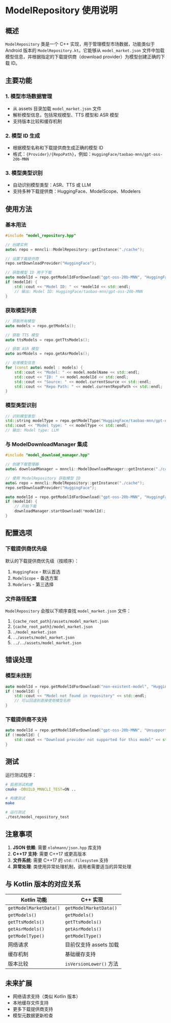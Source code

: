# ModelRepository 使用说明

## 概述

`ModelRepository` 类是一个 C++ 实现，用于管理模型市场数据，功能类似于 Android 版本的 `ModelRepository.kt`。它能够从 `model_market.json` 文件中加载模型信息，并根据指定的下载提供商（download provider）为模型创建正确的下载 ID。

## 主要功能

### 1. 模型市场数据管理
- 从 assets 目录加载 `model_market.json` 文件
- 解析模型信息，包括常规模型、TTS 模型和 ASR 模型
- 支持版本比较和缓存机制

### 2. 模型 ID 生成
- 根据模型名称和下载提供商生成正确的模型 ID
- 格式：`{Provider}/{RepoPath}`，例如：`HuggingFace/taobao-mnn/gpt-oss-20b-MNN`

### 3. 模型类型识别
- 自动识别模型类型：ASR、TTS 或 LLM
- 支持多种下载提供商：HuggingFace、ModelScope、Modelers

## 使用方法

### 基本用法

```cpp
#include "model_repository.hpp"

// 创建实例
auto& repo = mnncli::ModelRepository::getInstance("./cache");

// 设置下载提供商
repo.setDownloadProvider("HuggingFace");

// 获取模型 ID 用于下载
auto modelId = repo.getModelIdForDownload("gpt-oss-20b-MNN", "HuggingFace");
if (modelId) {
    std::cout << "Model ID: " << *modelId << std::endl;
    // 输出: Model ID: HuggingFace/taobao-mnn/gpt-oss-20b-MNN
}
```

### 获取模型列表

```cpp
// 获取所有模型
auto models = repo.getModels();

// 获取 TTS 模型
auto ttsModels = repo.getTtsModels();

// 获取 ASR 模型
auto asrModels = repo.getAsrModels();

// 处理模型信息
for (const auto& model : models) {
    std::cout << "Model: " << model.modelName << std::endl;
    std::cout << "ID: " << model.modelId << std::endl;
    std::cout << "Source: " << model.currentSource << std::endl;
    std::cout << "Repo Path: " << model.currentRepoPath << std::endl;
}
```

### 模型类型识别

```cpp
// 识别模型类型
std::string modelType = repo.getModelType("HuggingFace/taobao-mnn/gpt-oss-20b-MNN");
std::cout << "Model type: " << modelType << std::endl;
// 输出: Model type: LLM
```

### 与 ModelDownloadManager 集成

```cpp
#include "model_download_manager.hpp"

// 创建下载管理器
auto& downloadManager = mnncli::ModelDownloadManager::getInstance("./cache");

// 使用 ModelRepository 获取模型 ID
auto& repo = mnncli::ModelRepository::getInstance("./cache");
repo.setDownloadProvider("HuggingFace");

auto modelId = repo.getModelIdForDownload("gpt-oss-20b-MNN", "HuggingFace");
if (modelId) {
    // 开始下载
    downloadManager.startDownload(*modelId);
}
```

## 配置选项

### 下载提供商优先级

默认的下载提供商优先级（按顺序）：
1. `HuggingFace` - 默认首选
2. `ModelScope` - 备选方案
3. `Modelers` - 第三选择

### 文件路径配置

`ModelRepository` 会按以下顺序查找 `model_market.json` 文件：
1. `{cache_root_path}/assets/model_market.json`
2. `{cache_root_path}/model_market.json`
3. `./model_market.json`
4. `../assets/model_market.json`
5. `../../assets/model_market.json`

## 错误处理

### 模型未找到
```cpp
auto modelId = repo.getModelIdForDownload("non-existent-model", "HuggingFace");
if (!modelId) {
    std::cout << "Model not found in repository" << std::endl;
    // 可以回退到直接使用模型名称
}
```

### 下载提供商不支持
```cpp
auto modelId = repo.getModelIdForDownload("gpt-oss-20b-MNN", "UnsupportedProvider");
if (!modelId) {
    std::cout << "Download provider not supported for this model" << std::endl;
}
```

## 测试

运行测试程序：
```bash
# 启用测试构建
cmake -DBUILD_MNNCLI_TEST=ON ..

# 构建测试
make

# 运行测试
./test/model_repository_test
```

## 注意事项

1. **JSON 依赖**: 需要 `nlohmann/json.hpp` 库支持
2. **C++17 支持**: 需要 C++17 或更高版本
3. **文件系统**: 需要 C++17 的 `std::filesystem` 支持
4. **异常处理**: 类使用异常处理机制，调用者需要适当的异常处理

## 与 Kotlin 版本的对应关系

| Kotlin 功能 | C++ 实现 |
|-------------|----------|
| `getModelMarketData()` | `getModelMarketData()` |
| `getModels()` | `getModels()` |
| `getTtsModels()` | `getTtsModels()` |
| `getAsrModels()` | `getAsrModels()` |
| `getModelType()` | `getModelType()` |
| 网络请求 | 目前仅支持 assets 加载 |
| 缓存机制 | 基础缓存支持 |
| 版本比较 | `isVersionLower()` 方法 |

## 未来扩展

- 网络请求支持（类似 Kotlin 版本）
- 本地缓存文件支持
- 更多下载提供商支持
- 模型元数据更新检查
